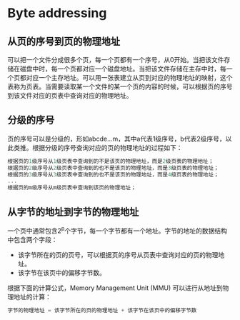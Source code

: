 # Byte addressing

## 从页的序号到页的物理地址

可以把一个文件分成很多个页，每一个页都有一个序号，从0开始。当把该文件存储在磁盘中时，每一个页都对应一个磁盘地址。当把该文件存储在主存中时，每一个页都对应一个主存地址。可以用一张表建立从页到对应的物理地址的映射，这个表称为页表。当需要读取某一个文件的某一个页的内容的时候，可以根据页的序号到该文件对应的页表中查询对应的物理地址。

## 分级的序号

页的序号可以是分级的，形如abcde...m，其中a代表1级序号，b代表2级序号，以此类推。根据分级的序号查询对应的页的物理地址的过程如下：

```C
根据页的1级序号从1级页表中查询到的不是该页的物理地址，而是2级页表的物理地址；
根据页的2级序号从2级页表中查询到的也不是该页的物理地址，而是3级页表的物理地址；
根据页的3级序号从3级页表中查询到的也不是该页的物理地址，而是4级页表的物理地址；
...
根据页的m级序号从m级页表中查询到该页的物理地址；
```

## 从字节的地址到字节的物理地址

一个页中通常包含2<sup>p</sup>个字节，每一个字节都有一个地址。字节的地址的数据结构中包含两个字段：

- 该字节所在的页的页号，可以根据页的序号从页表中查询对应的页的物理地址。
- 该字节在该页中的偏移字节数。

根据下面的计算公式，Memory Management Unit (MMU) 可以进行从地址到物理地址的计算：

```C
字节的物理地址 = 该字节所在的页的物理地址 + 该字节在该页中的偏移字节数
```
